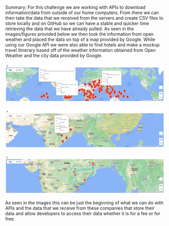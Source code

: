 Summary:
	For this challenge we are working with APIs to download information/data from outside of our home computers.  From there we can then take the data that we received from the servers and create CSV files to store locally and on GitHub so we can have a stable and quicker time retrieving the data that we have already pulled.
	As seen in the images/figures provided below we then took the information from open weather and placed the data on top of a map provided by Google.  While using our Google API we were also able to find hotels and make a mockup travel itinerary based off of the weather information obtained from Open Weather and the city data provided by Google.

![This is an image](https://github.com/BMoreland20/World_Weather_Analysis/blob/main/Resources/WeatherPy_vacation_map.png)

![This is an image](https://github.com/BMoreland20/World_Weather_Analysis/blob/main/Resources/WeatherPy_travel_map_markers.png)

![This is an image](https://github.com/BMoreland20/World_Weather_Analysis/blob/main/Resources/WeatherPy_travel_map.png)

As seen in the images this can be just the beginning of what we can do with APIs and the data that we receive from these companies that store their data and allow developers to access their data whether it is for a fee or for free.
